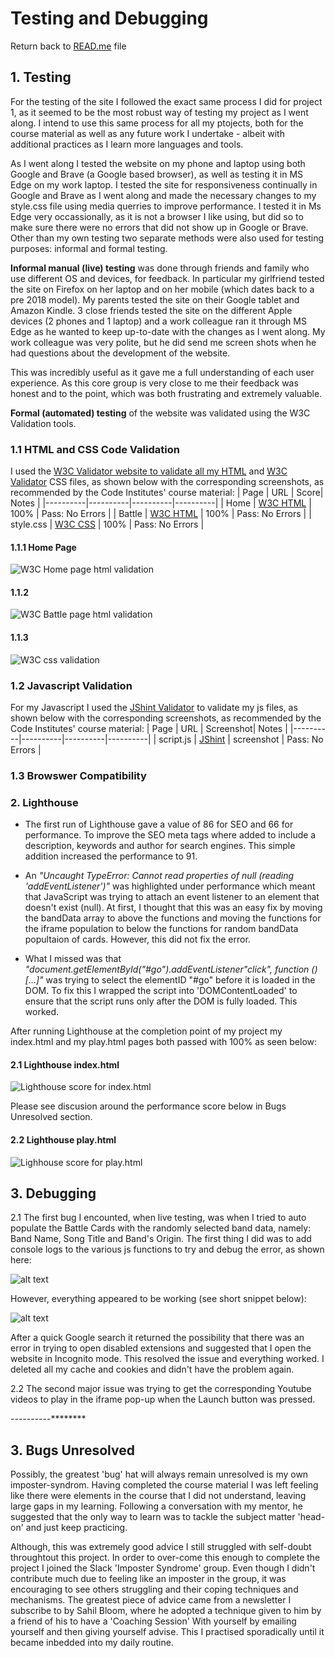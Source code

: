 # Testing and Debugging

Return back to [READ.me](../README.md) file

## 1. Testing

For the testing of the site I followed the exact same process I did for project 1, as it seemed to be the most robust way of testing my project as I went along. I intend to use this same process for all my ptojects, both for the course material as well as any future work I undertake - albeit with additional practices as I learn more languages and tools.

As I went along I tested the website on my phone and laptop using both Google and Brave (a Google based browser), as well as testing it in MS Edge on my work laptop. I tested the site for responsiveness continually in Google and Brave as I went along and made the necessary changes to my style.css file using media querries to improve performance. I tested it in Ms Edge very occassionally, as it is not a browser I like using, but did so to make sure there were no errors that did not show up in Google or Brave. Other than my own testing two separate methods were also used for testing purposes: informal and formal testing.

 **Informal manual (live) testing** was done through friends and family who use different OS and devices, for feedback. In particular my girlfriend tested the site on Firefox on her laptop and on her mobile (which dates back to a pre 2018 model). My parents tested the site on their Google tablet and Amazon Kindle. 3 close friends tested the site on the different Apple devices (2 phones and 1 laptop) and a work colleague ran it through MS Edge as he wanted to keep up-to-date with the changes as I went along. My work colleague was very polite, but he did send me screen shots when he had questions about the development of the website.

This was incredibly useful as it gave me a full understanding of each user experience. As this core group is very close to me their feedback was honest and to the point, which was both frustrating and extremely valuable. 

**Formal (automated) testing** of the website was validated using the W3C Validation tools.

### 1.1 HTML and CSS Code Validation

I used the [W3C Validator website to validate all my HTML](https://validator.w3.org/) and [W3C Validator](https://jigsaw.w3.org/css-validator/) CSS files, as shown below with the corresponding screenshots, as recommended by the Code Institutes' course material:
| Page | URL | Score| Notes |
|----------|----------|----------|----------|
| Home    | [W3C HTML](https://validator.w3.org/)   | 100%   | Pass: No Errors   |
| Battle   | [W3C HTML](https://validator.w3.org/)   | 100%   | Pass: No Errors   |
| style.css   | [W3C CSS](https://jigsaw.w3.org/css-validator/)   | 100%   | Pass: No Errors   |

#### 1.1.1 Home Page

![W3C Home page html validation](assets/imgs/documentation/index-html-validation.png)

#### 1.1.2

![W3C Battle page html validation](assets/imgs/documentation/play-html-validation.png)

#### 1.1.3

![W3C css validation](assets/imgs/documentation/css-validation.png)

### 1.2 Javascript Validation

For my Javascript I used the [JShint Validator](https://jshint.com/) to validate my js files, as shown below with the corresponding screenshots, as recommended by the Code Institutes' course material:
| Page | URL | Screenshot| Notes |
|----------|----------|----------|----------|
| script.js   | [JShint](https://jshint.com/)   | screenshot   | Pass: No Errors   |
 

### 1.3 Browswer Compatibility

### 2. Lighthouse

 - The first run of Lighthouse gave a value of 86 for SEO and 66 for performance. To improve the SEO meta tags where added to include a description, keywords and author for search engines. This simple addition increased the performance to 91.

 - An *"Uncaught TypeError: Cannot read properties of null (reading 'addEventListener')"* was highlighted under performance which meant that JavaScript was trying to attach an event listener to an element that doesn't exist (null). At first, I thought that this was an easy fix by moving the bandData array to above the functions and moving the functions for the iframe population to below the functions for random bandData popultaion of cards. However, this did not fix the error.
  
  - What I missed was that *"document.getElementById("#go").addEventListener"click", function ()[...]"* was trying to select the elementID "#go" before it is loaded in the DOM. To fix this I wrapped the script into 'DOMContentLoaded' to ensure that the script runs only after the DOM is fully loaded. This worked.

  After running Lighthouse at the completion point of my project my index.html and my play.html pages both passed with 100% as seen below:

  #### 2.1 Lighthouse index.html

  ![Lighthouse score for index.html](assets/imgs/documentation/lighthouse-index-page.png)

  Please see discusion around the performance score below in Bugs Unresolved section.

  #### 2.2 Lighthouse play.html

  ![Lighhouse score for play.html](assets/imgs/documentation/lighthouse-play-page.png)

## 3. Debugging

2.1 The first bug I encounted, when live testing, was when I tried to auto populate the Battle Cards with the randomly selected band data, namely: Band Name, Song Title and Band's Origin. The first thing I did was to add console logs to the various js functions to try and debug the error, as shown here:

![alt text](assets/imgs/documentation/console.log.2-function-not-working-added-console.logs.png)

However, everything appeared to be working (see short snippet below):

![alt text](assets/imgs/documentation/console.log.1-first-randomly-selected-bands.png)

After a quick Google search it returned the possibility that there was an error in trying to open disabled extensions and suggested that I open the website in Incognito mode. This resolved the issue and everything worked. I deleted all my cache and cookies and didn't have the problem again.

2.2 The second major issue was trying to get the corresponding Youtube videos to play in the iframe pop-up when the Launch button was pressed.



----------********

## 3. Bugs Unresolved

Possibly, the greatest 'bug' hat will always remain unresolved is my own imposter-syndrom. Having completed the course material I was left feeling like there were elements in the course that I did not understand, leaving large gaps in my learning. Following a conversation with my mentor, he suggested that the only way to learn was to tackle the subject matter 'head-on' and just keep practicing. 

Although, this was extremely good advice I still struggled with self-doubt throughtout this project. In order to over-come this enough to complete the project I joined the Slack 'Imposter Syndrome' group. Even though I didn't contribute much due to feeling like an imposter in the group, it was encouraging to see others struggling and their coping techniques and mechanisms. The greatest piece of advice came from a newsletter I subscribe to by Sahil Bloom, where he adopted a technique given to him by a friend of his to have a 'Coaching Session' With yourself by emailing yourself and then giving yourself advise. This I practised sporadically until it became inbedded into my daily routine. 